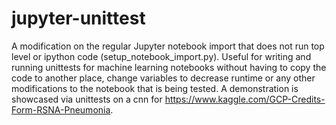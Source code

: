 # jupyter-unittest
A modification on the regular Jupyter notebook import that does not run top level or ipython code (setup_notebook_import.py). 
Useful for writing and running unittests for machine learning notebooks without having to copy the code 
to another place, change variables to decrease runtime or any other modifications to the notebook that
is being tested. A demonstration is showcased via unittests on a cnn for https://www.kaggle.com/GCP-Credits-Form-RSNA-Pneumonia.
